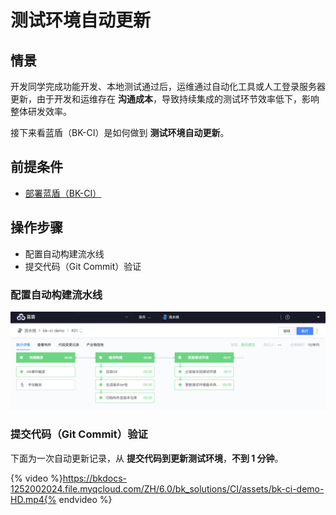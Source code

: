 # 测试环境自动更新

## 情景

开发同学完成功能开发、本地测试通过后，运维通过自动化工具或人工登录服务器更新，由于开发和运维存在 **沟通成本**，导致持续集成的测试环节效率低下，影响整体研发效率。

接下来看蓝盾（BK-CI）是如何做到 **测试环境自动更新**。

## 前提条件

- [部署蓝盾（BK-CI）](../../部署指南/产品白皮书/增强包安装/部署安装/CI-V2.md)

## 操作步骤

- 配置自动构建流水线
- 提交代码（Git Commit）验证

### 配置自动构建流水线

![bk-ci-demo](assets/bk-ci-demo.png)

### 提交代码（Git Commit）验证

下面为一次自动更新记录，从 **提交代码到更新测试环境**，**不到 1 分钟**。

{% video %}https://bkdocs-1252002024.file.myqcloud.com/ZH/6.0/bk_solutions/CI/assets/bk-ci-demo-HD.mp4{% endvideo %}
